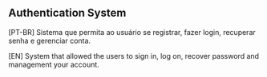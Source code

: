 ## Authentication System

[PT-BR] Sistema que permita ao usuário se registrar, fazer login, recuperar senha e gerenciar conta.

[EN] System that allowed the users to sign in, log on, recover  password and management your account.

